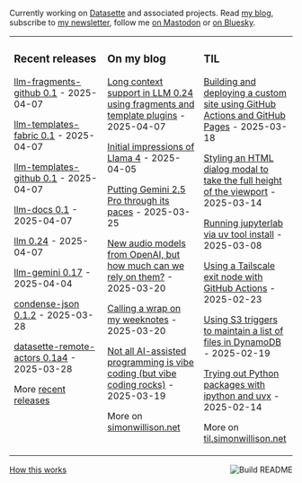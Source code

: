 Currently working on [Datasette](https://datasette.io/) and associated projects. Read [my blog](https://simonwillison.net/), subscribe to [my newsletter](https://simonw.substack.com/), follow me <a href="https://fedi.simonwillison.net/@simon">on Mastodon</a> or [on Bluesky](https://bsky.app/profile/simonwillison.net).

<table><tr><td valign="top" width="33%">

### Recent releases
<!-- recent_releases starts -->
[llm-fragments-github 0.1](https://github.com/simonw/llm-fragments-github/releases/tag/0.1) - 2025-04-07

[llm-templates-fabric 0.1](https://github.com/simonw/llm-templates-fabric/releases/tag/0.1) - 2025-04-07

[llm-templates-github 0.1](https://github.com/simonw/llm-templates-github/releases/tag/0.1) - 2025-04-07

[llm-docs 0.1](https://github.com/simonw/llm-docs/releases/tag/0.1) - 2025-04-07

[llm 0.24](https://github.com/simonw/llm/releases/tag/0.24) - 2025-04-07

[llm-gemini 0.17](https://github.com/simonw/llm-gemini/releases/tag/0.17) - 2025-04-04

[condense-json 0.1.2](https://github.com/simonw/condense-json/releases/tag/0.1.2) - 2025-03-28

[datasette-remote-actors 0.1a4](https://github.com/datasette/datasette-remote-actors/releases/tag/0.1a4) - 2025-03-28
<!-- recent_releases ends -->
More [recent releases](https://github.com/simonw/simonw/blob/main/releases.md)
</td><td valign="top" width="34%">

### On my blog
<!-- blog starts -->
[Long context support in LLM 0.24 using fragments and template plugins](https://simonwillison.net/2025/Apr/7/long-context-llm/) - 2025-04-07

[Initial impressions of Llama 4](https://simonwillison.net/2025/Apr/5/llama-4-notes/) - 2025-04-05

[Putting Gemini 2.5 Pro through its paces](https://simonwillison.net/2025/Mar/25/gemini/) - 2025-03-25

[New audio models from OpenAI, but how much can we rely on them?](https://simonwillison.net/2025/Mar/20/new-openai-audio-models/) - 2025-03-20

[Calling a wrap on my weeknotes](https://simonwillison.net/2025/Mar/20/calling-a-wrap-on-my-weeknotes/) - 2025-03-20

[Not all AI-assisted programming is vibe coding (but vibe coding rocks)](https://simonwillison.net/2025/Mar/19/vibe-coding/) - 2025-03-19
<!-- blog ends -->
More on [simonwillison.net](https://simonwillison.net/)
</td><td valign="top" width="33%">

### TIL
<!-- tils starts -->
[Building and deploying a custom site using GitHub Actions and GitHub Pages](https://til.simonwillison.net/github-actions/github-pages) - 2025-03-18

[Styling an HTML dialog modal to take the full height of the viewport](https://til.simonwillison.net/css/dialog-full-height) - 2025-03-14

[Running jupyterlab via uv tool install](https://til.simonwillison.net/jupyter/jupyterlab-uv-tool-install) - 2025-03-08

[Using a Tailscale exit node with GitHub Actions](https://til.simonwillison.net/tailscale/tailscale-github-actions) - 2025-02-23

[Using S3 triggers to maintain a list of files in DynamoDB](https://til.simonwillison.net/aws/s3-triggers-dynamodb) - 2025-02-19

[Trying out Python packages with ipython and uvx](https://til.simonwillison.net/python/itry) - 2025-02-14
<!-- tils ends -->
More on [til.simonwillison.net](https://til.simonwillison.net/)
</td></tr></table>

<a href="https://github.com/simonw/simonw/actions"><img src="https://github.com/simonw/simonw/workflows/Build%20README/badge.svg" align="right" alt="Build README"></a> <a href="https://simonwillison.net/2020/Jul/10/self-updating-profile-readme/">How this works</a>
